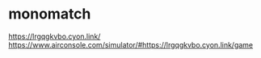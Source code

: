 # monomatch
https://lrgqgkvbo.cyon.link/
https://www.airconsole.com/simulator/#https://lrgqgkvbo.cyon.link/game
